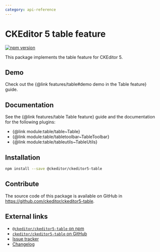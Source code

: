 ```yaml
---
category: api-reference
---
```


# CKEditor 5 table feature

[![npm version](https://badge.fury.io/js/%40ckeditor%2Fckeditor5-table.svg)](https://www.npmjs.com/package/@ckeditor/ckeditor5-table)

This package implements the table feature for CKEditor 5.

## Demo

Check out the {@link features/table#demo demo in the Table feature} guide.

## Documentation

See the {@link features/table Table feature} guide and the documentation for the following plugins:

* {@link module:table/table~Table}
* {@link module:table/tabletoolbar~TableToolbar}
* {@link module:table/tableutils~TableUtils}

## Installation

```bash
npm install --save @ckeditor/ckeditor5-table
```

## Contribute

The source code of this package is available on GitHub in https://github.com/ckeditor/ckeditor5-table.

## External links

* [`@ckeditor/ckeditor5-table` on npm](https://www.npmjs.com/package/@ckeditor/ckeditor5-table)
* [`ckeditor/ckeditor5-table` on GitHub](https://github.com/ckeditor/ckeditor5-table)
* [Issue tracker](https://github.com/ckeditor/ckeditor5-table/issues)
* [Changelog](https://github.com/ckeditor/ckeditor5-table/blob/master/CHANGELOG.md)
